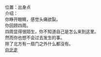 位置：出身点  
介绍：  
你睁开眼睛，感觉头痛欲裂。  
你回顾四周。  
四周显得很陌生，你不知道自己是怎么来到这里。  
然而你也想不会过去发生的事。  
除了北方有一扇门之外什么都没有。  
[向北走](room_5.md)  
